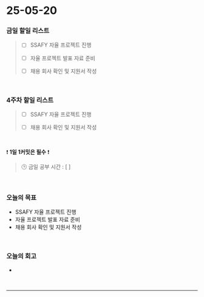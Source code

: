 # 25-05-20

### 금일 할일 리스트
> - [ ] SSAFY 자율 프로젝트 진행
>
> - [ ] 자율 프로젝트 발표 자료 준비
>
> - [ ] 채용 회사 확인 및 지원서 작성

<br/>

### 4주차 할일 리스트

> - [ ] SSAFY 자율 프로젝트 진행
>
> - [ ] 채용 회사 확인 및 지원서 작성

<br/>

❗ **1일 1커밋은 필수** ❗

> 🕒 금일 공부 시간 : [  ]

<br/>

### 오늘의 목표
- SSAFY 자율 프로젝트 진행
- 자율 프로젝트 발표 자료 준비
- 채용 회사 확인 및 지원서 작성

<br>

### 오늘의 회고
- 


<br/>

---
